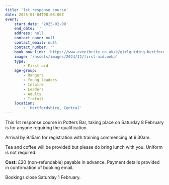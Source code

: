 ```yaml
---
title: '1st response course'
date: 2025-01-04T08:08:00Z
event:
    start_date: '2025-02-08'
    end_date: ''
    address: null
    contact_name: null
    contact_email: null
    contact_number: ''
    book_now_link: 'https://www.eventbrite.co.uk/e/girlguiding-hertfordshire-1st-response-course-tickets-1127592582769'
    image: '/assets/images/2024/12/first-aid.webp'
    type:
        - First aid
    age-group:
        - Rangers
        - Young leaders
        - Inspire
        - Leaders
        - Adults
        - Trefoil
    location:
        - 'Hertfordshire, Central'
---
```

This 1st response course in Potters Bar, taking place on Saturday 8 February is for anyone requiring the qualification.

Arrival by 9.15am for registration with training commencing at 9.30am.

Tea and coffee will be provided but please do bring lunch with you. Uniform is not required.

**Cost:** £20 (non-refundable) payable in advance. Payment details provided in confirmation of booking email.

Bookings close Saturday 1 February.

